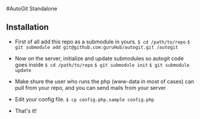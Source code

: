 #AutoGit Standalone

## Installation

* First of all add this repo as a submodule in yours.
    `$ cd /path/to/repo`
    `$ git submodule add git@github.com:guruHub/autogit.git /autogit`
 
* Now on the server, initialize and update submodules so autogit code goes inside 
    `$ cd /path/to/repo`
    `$ git submodule init`
    `$ git submodule update`

* Make shure the user who runs the php (www-data in most of cases) can pull from your repo, and you can send mails from your server

* Edit your config file.
    `$ cp config.php.sample config.php`

* That's it!

